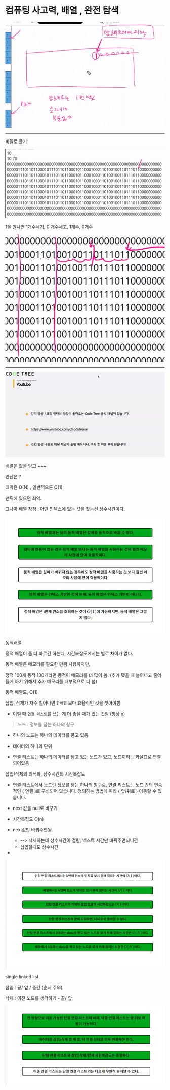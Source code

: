 # 컴퓨팅 사고력, 배열 , 완전 탐색

![image-20220324184530393](0324%20%EB%AA%A9%EC%9A%94%EC%9D%BC.assets/image-20220324184530393.png)



---

비율로 풀기

![image-20220324185614921](0324%20%EB%AA%A9%EC%9A%94%EC%9D%BC.assets/image-20220324185614921.png)

1을 만나면 1개수세기, 0 개수세고, 1개수, 0개수 

![image-20220324185702658](0324%20%EB%AA%A9%EC%9A%94%EC%9D%BC.assets/image-20220324185702658.png)







---







![image-20220324191905240](0324%20%EB%AA%A9%EC%9A%94%EC%9D%BC.assets/image-20220324191905240.png)



배열은 값을 담고 ~~~

연산은 ?

최악은 O(N) , 일반적으론 O(1)

맨뒤에 있으면 최악.

그나마 배열 장점 : 어떤 인덱스에 있는 값을 찾는건 상수시간이다.

![image-20220324195001829](0324%20%EB%AA%A9%EC%9A%94%EC%9D%BC.assets/image-20220324195001829.png)

동적배열

정적 배열이 좀 더 빠르긴 하는데, 시간복잡도에서는 별로 차이가 없다.

동적 배열은 메모리를 필요한 만큼 사용하지만, 

정적 100개 동적 100개라면 동적이 메모리를 더 많이 씀. (추가 됐을 때 늘어나고 줄어들게 하기 위해서 추가 메모리를 내부적으로 더 씀)

동적 배열도, O(1) 



삽입, 삭제가 자주 일어나면 ? `배열` 보다 효율적인 것을 찾아야함

- 이럴 때 `연결 리스트`를 쓰는 게 더 좋을 때가 있는 것임 (항상 x)



> 노드 : 정보를 담는 하나의 창구

* 하나의 노드는 하나의 데이터를 품고 있음
* 데이터의 하나의 단위

* 연결 리스트는 하나의 데이터를 담고 있는 노드가 있고, 노드끼리는 화살표로 연결되어있음

삽입/삭제의 최적화, 상수시간의 시간복잡도

* 연결 리스트에서 노드란 정보를 담는 하나의 창구로, 연결 리스트는 노드 간의 연속적인 (  연결  )로 구성되어 있습니다. 정의하는 방법에 따라 (    앞/뒤로  ) 이동할 수 있습니다.



* next 값을 null로 바꾸기
* 시간복잡도 O(n)
* next값만 바꿔주면됨. 
  * --> 삭제하는데 상수시간이 걸림, 넥스트 시간만 바꿔주면되니깐
  * 삽입할때도 상수시간 
* 



![image-20220324201420617](0324%20%EB%AA%A9%EC%9A%94%EC%9D%BC.assets/image-20220324201420617.png)

single linked list

삽입 : 끝/ 앞 / 중간 (순서 주의)

삭제 : 이전 노드를 생각하기 - 끝/ 앞 

![image-20220324204417532](0324%20%EB%AA%A9%EC%9A%94%EC%9D%BC.assets/image-20220324204417532.png)

